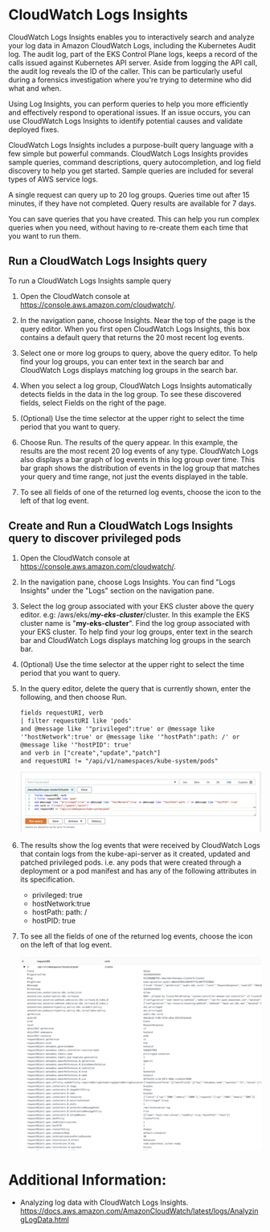 # CloudWatch Logs Insights
CloudWatch Logs Insights enables you to interactively search and analyze your log data in Amazon CloudWatch Logs, including the Kubernetes Audit log. The audit log, part of the EKS Control Plane logs, keeps a record of the calls issued against Kubernetes API server. Aside from logging the API call, the audit log reveals the ID of the caller. This can be particularly useful during a forensics investigation where you're trying to determine who did what and when. 

Using Log Insights, you can perform queries to help you more efficiently and effectively respond to operational issues. If an issue occurs, you can use CloudWatch Logs Insights to identify potential causes and validate deployed fixes.

CloudWatch Logs Insights includes a purpose-built query language with a few simple but powerful commands. CloudWatch Logs Insights provides sample queries, command descriptions, query autocompletion, and log field discovery to help you get started. Sample queries are included for several types of AWS service logs.

A single request can query up to 20 log groups. Queries time out after 15 minutes, if they have not completed. Query results are available for 7 days.

You can save queries that you have created. This can help you run complex queries when you need, without having to re-create them each time that you want to run them.


## Run a CloudWatch Logs Insights query
To run a CloudWatch Logs Insights sample query

1. Open the CloudWatch console at https://console.aws.amazon.com/cloudwatch/.

2. In the navigation pane, choose Insights. Near the top of the page is the query editor. When you first open CloudWatch Logs Insights, this box contains a default query that returns the 20 most recent log events.

3. Select one or more log groups to query, above the query editor. To help find your log groups, you can enter text in the search bar and CloudWatch Logs displays matching log groups in the search bar.

4. When you select a log group, CloudWatch Logs Insights automatically detects fields in the data in the log group. To see these discovered fields, select Fields on the right of the page.

5. (Optional) Use the time selector at the upper right to select the time period that you want to query.

6. Choose Run. The results of the query appear. In this example, the results are the most recent 20 log events of any type. CloudWatch Logs also displays a bar graph of log events in this log group over time. This bar graph shows the distribution of events in the log group that matches your query and time range, not just the events displayed in the table.

7. To see all fields of one of the returned log events, choose the icon to the left of that log event.

## Create and Run a CloudWatch Logs Insights query to discover privileged pods
1. Open the CloudWatch console at https://console.aws.amazon.com/cloudwatch/.

2. In the navigation pane, choose Logs Insights. You can find "Logs Insights" under the "Logs" section on the navigation pane.

3. Select the log group associated with your EKS cluster above the query editor. e.g: /aws/eks/_**my-eks-cluster**_/cluster. In this example the EKS cluster name is "**my-eks-cluster**". Find the log group associated with your EKS cluster. To help find your log groups, enter text in the search bar and CloudWatch Logs displays matching log groups in the search bar.

4. (Optional) Use the time selector at the upper right to select the time period that you want to query.

5. In the query editor, delete the query that is currently shown, enter the following, and then choose Run. 

    ```
    fields requestURI, verb
    | filter requestURI like 'pods' 
    and @message like '"privileged":true' or @message like '"hostNetwork":true' or @message like '"hostPath":path: /' or @message like '"hostPID": true'
    and verb in ["create","update","patch"] 
    and requestURI != "/api/v1/namespaces/kube-system/pods"
    ```

    ![Sample Query](./images/sample_query.png)
<!--- Getting some deletes in the result set, though I'm not sure why -->
6. The results show the log events that were received by CloudWatch Logs that contain logs from the kube-api-server as it created, updated and patched privileged pods. i.e. any pods that were created through a deployment or a pod manifest and has any of the following attributes in its specification.

    * privileged: true
    * hostNetwork:true
    * hostPath: path: /
    * hostPID: true

7. To see all the fields of one of the returned log events, choose the icon on the left of that log event.

    ![Sample Query](./images/sample_query_fields.png)


# Additional Information:
- Analyzing log data with CloudWatch Logs Insights. https://docs.aws.amazon.com/AmazonCloudWatch/latest/logs/AnalyzingLogData.html
